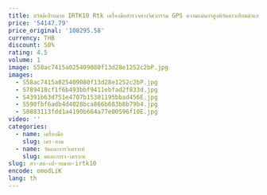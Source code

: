 ```yaml
---
title: สวัสดีเป้าหมาย IRTK10 Rtk เครื่องมือสํารวจทางวิศวกรรม GPS ความแม่นยําสูงพิกัดดาวเทียมตําแหน่งจุดคงที่
price: '54147.79'
price_original: '108295.58'
currency: THB
discount: 50%
rating: 4.5
volume: 1
image: S58ac7415a025409080f13d28e1252c2bP.jpg
images:
  - S58ac7415a025409080f13d28e1252c2bP.jpg
  - S789418cf1f6b493bbf9411ebfad2f833d.jpg
  - S4391b63d751e4707b15301195bbad456E.jpg
  - S590fbf6adb4d4028bca866b683b8b79b4.jpg
  - S0883113fdd1a4190b664a77e00596f10E.jpg
video: ''
categories:
  - name: เครื่องมือ
    slug: เคร-องม
  - name: วัดและการวิเคราะห์
    slug: ดและการว-เคราะห
slug: สว-สด-เป-าหมาย-irtk10
encode: omodLiK
lang: th
---
```

  